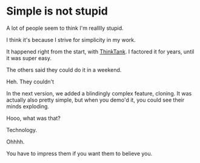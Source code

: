 # Simple is not stupid
A lot of people seem to think I'm realllly stupid. 

I think it's because I strive for simplicity in my work.

It happened right from the start, with <a href="http://outliners.scripting.com/thinkTank2Pc.html">ThinkTank</a>. I factored it for years, until it was super easy. 

The others said they could do it in a weekend.

Heh. They couldn't

In the next version, we added a blindingly complex feature, cloning. It was actually also pretty simple, but when you demo'd it, you could see their minds exploding. 

Hooo, what was that? 

Technology. 

Ohhhh. 

You have to impress them if you want them to believe you.

